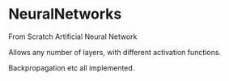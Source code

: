 # NeuralNetworks
From Scratch Artificial Neural Network

Allows any number of layers, with different activation functions.

Backpropagation etc all implemented.
